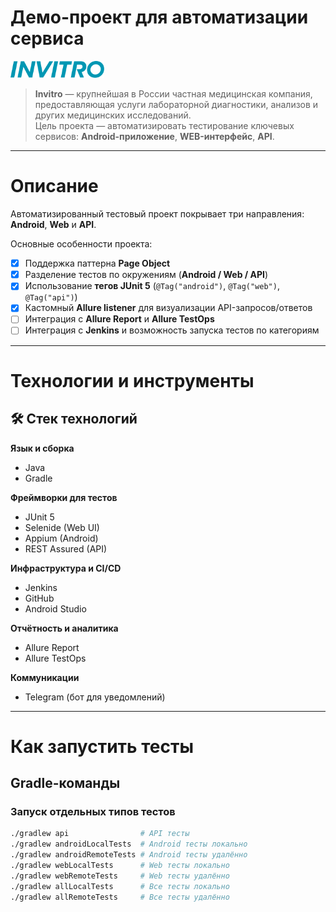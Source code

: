 # Демо-проект для автоматизации сервиса

<p align="left">
  <img src="images/icons/logo.svg" width="150">
</p>

> **Invitro** — крупнейшая в России частная медицинская компания, предоставляющая услуги лабораторной диагностики, анализов и других медицинских исследований.  
> Цель проекта — автоматизировать тестирование ключевых сервисов: **Android-приложение**, **WEB-интерфейс**, **API**.

---

# <a name="Описание">Описание</a>

Автоматизированный тестовый проект покрывает три направления: **Android**, **Web** и **API**.

Основные особенности проекта:

- [x] Поддержка паттерна **Page Object**
- [x] Разделение тестов по окружениям (**Android / Web / API**)
- [x] Использование **тегов JUnit 5** (`@Tag("android")`, `@Tag("web")`, `@Tag("api")`)
- [x] Кастомный **Allure listener** для визуализации API-запросов/ответов
- [ ] Интеграция с **Allure Report** и **Allure TestOps**
- [ ] Интеграция с **Jenkins** и возможность запуска тестов по категориям

---

# <a name="Технологии и инструменты">Технологии и инструменты</a>

## 🛠 Стек технологий

**Язык и сборка**
- Java
- Gradle

**Фреймворки для тестов**
- JUnit 5
- Selenide (Web UI)
- Appium (Android)
- REST Assured (API)

**Инфраструктура и CI/CD**
- Jenkins
- GitHub
- Android Studio

**Отчётность и аналитика**
- Allure Report
- Allure TestOps

**Коммуникации**
- Telegram (бот для уведомлений)

---

# <a name="Запуск">Как запустить тесты</a>

## Gradle-команды

### Запуск отдельных типов тестов

```bash
./gradlew api                # API тесты
./gradlew androidLocalTests  # Android тесты локально
./gradlew androidRemoteTests # Android тесты удалённо
./gradlew webLocalTests      # Web тесты локально
./gradlew webRemoteTests     # Web тесты удалённо
./gradlew allLocalTests      # Все тесты локально
./gradlew allRemoteTests     # Все тесты удалённо
```